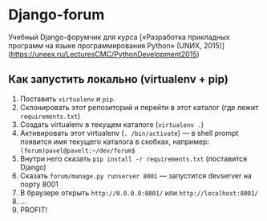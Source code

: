 # Django-forum
Учебный Django-форумчик для курса [«Разработка прикладных программ на языке программирования Python» (UNИX, 2015)] (https://uneex.ru/LecturesCMC/PythonDevelopment2015)

## Как запустить локально (virtualenv + pip)

1. Поставить ```virtualenv``` и ```pip```.
1. Склонировать этот репозиторий и перейти в этот каталог (где лежит ```requirements.txt```)
2. Создать virtualenv в текущем каталоге (```virtualenv .```)
3. Активировать этот virtualenv (```. /bin/activate```) — в shell prompt появится имя текущего каталога в скобках, например: ```(forum)pavel@pavelt:~/dev/forum$```
4. Внутри него сказать ```pip install -r requirements.txt``` (поставится Django)
5. Сказать ```forum/manage.py runserver 8001``` — запустится devserver на порту 8001
6. В браузере открыть ```http://0.0.0.0:8001/``` или ```http://localhost:8001/```
7. ...
8. PROFIT!
